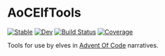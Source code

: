 # AoCElfTools

[![Stable](https://img.shields.io/badge/docs-stable-blue.svg)](https://bouffard@eecs.berkeley.edu.github.io/AoCElfTools.jl/stable/)
[![Dev](https://img.shields.io/badge/docs-dev-blue.svg)](https://bouffard@eecs.berkeley.edu.github.io/AoCElfTools.jl/dev/)
[![Build Status](https://github.com/bouffard@eecs.berkeley.edu/AoCElfTools.jl/actions/workflows/CI.yml/badge.svg?branch=main)](https://github.com/bouffard@eecs.berkeley.edu/AoCElfTools.jl/actions/workflows/CI.yml?query=branch%3Amain)
[![Coverage](https://codecov.io/gh/bouffard@eecs.berkeley.edu/AoCElfTools.jl/branch/main/graph/badge.svg)](https://codecov.io/gh/bouffard@eecs.berkeley.edu/AoCElfTools.jl)

Tools for use by elves in [Advent Of Code](https://www.adventofcode.com) narratives.